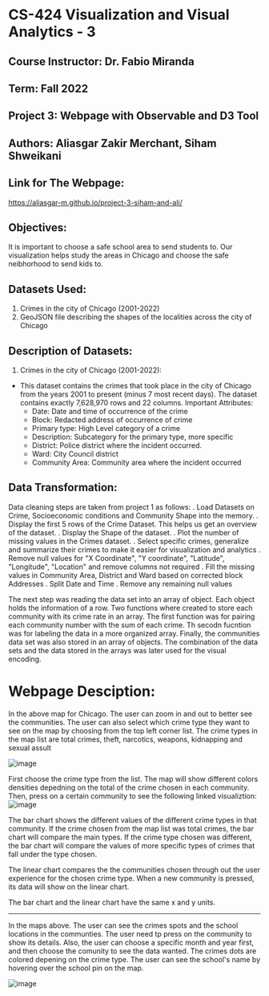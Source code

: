 # CS-424 Visualization and Visual Analytics - 3
## Course Instructor: Dr. Fabio Miranda
## Term: Fall 2022
## Project 3: Webpage with Observable and D3 Tool
## Authors: Aliasgar Zakir Merchant, Siham Shweikani


## Link for The Webpage:
https://aliasgar-m.github.io/project-3-siham-and-ali/

## Objectives:
It is important to choose a safe school area to send students to. Our visualization helps study the areas in Chicago and choose the safe neibhorhood to send kids to.


## Datasets Used:
1. Crimes in the city of Chicago (2001-2022)
2. GeoJSON file describing the shapes of the localities across the city of Chicago


## Description of Datasets:
1. Crimes in the city of Chicago (2001-2022):
- This dataset contains the crimes that took place in the city of Chicago from the years 2001 to present (minus 7 most recent days). The dataset contains exactly 7,628,970 rows and 22 columns. Important Attributes:
   - Date: Date and time of occurrence of the crime
   - Block: Redacted address of occurrence of crime
   - Primary type: High Level category of a crime
   - Description: Subcategory for the primary type, more specific
   - District: Police district where the incident occurred.
   - Ward: City Council district
   - Community Area: Community area where the incident occurred

## Data Transformation:
Data cleaning steps are taken from project 1 as follows:
  . Load Datasets on Crime, Socioeconomic conditions and Community Shape into the memory.
  . Display the first 5 rows of the Crime Dataset. This helps us get an overview of the dataset.
  . Display the Shape of the dataset.
  . Plot the number of missing values in the Crimes dataset.
  . Select specific crimes, generalize and summarize their crimes to make it easier for visualization and analytics
  . Remove null values for "X Coordinate", "Y coordinate", "Latitude", "Longitude", "Location" and remove columns not required
  . Fill the missing values in Community Area, District and Ward based on corrected block Addresses
  . Split Date and Time
  . Remove any remaining null values

The next step was reading the data set into an array of object. Each object holds the information of a row.
Two functions where created to store each community with its crime rate in an array. The first function was for pairing each community number with the sum of each crime. Th secodn fucntion was for labeling the data in a more organized array.
Finally, the communities data set was also stored in an array of objects. The combination of the data sets and the data stored in the arrays was later used for the visual encoding.


# Webpage Desciption:


In the above map for Chicago. The user can zoom in and out to better see the communities. The user can also select which crime type they want to see on the map by choosing from the top left corner list. The crime types in the map list are total crimes, theft, narcotics, weapons, kidnapping and sexual assult

![image](https://user-images.githubusercontent.com/89785579/205424728-7a5f8a8c-be38-46e6-be5e-22d5c45e2351.png)

First choose the crime type from the list. The map will show different colors densities depedning on the total of the crime chosen in each community. Then, press on a certain community to see the following linked visualiztion:
![image](https://user-images.githubusercontent.com/89785579/205425114-d02d0589-bb9f-48b7-a450-ee0eb2ce6f30.png)

The bar chart shows the different values of the different crime types in that community. If the crime chosen from the map list was total crimes, the bar chart will compare the main types. If the crime type chosen was different, the bar chart will compare the values of more specific types of crimes that fall under the type chosen.

The linear chart compares the the communities chosen through out the user experience for the chosen crime type. When a new community is pressed, its data will show on the linear chart. 

The bar chart and the linear chart have the same x and y units.

---------------------------------------------------------------

In the maps above. The user can see the crimes spots and the school locations in the communties. The user need tp press on the community to show its details. Also, the user can choose a specific month and year first, and then choose the comunity to see the data wanted. The crimes dots are colored depening on the crime type. The user can see the school's name by hovering over the school pin on the map.

![image](https://user-images.githubusercontent.com/89785579/205425166-0778dd40-295e-4b01-af97-c92251be64f2.png)

